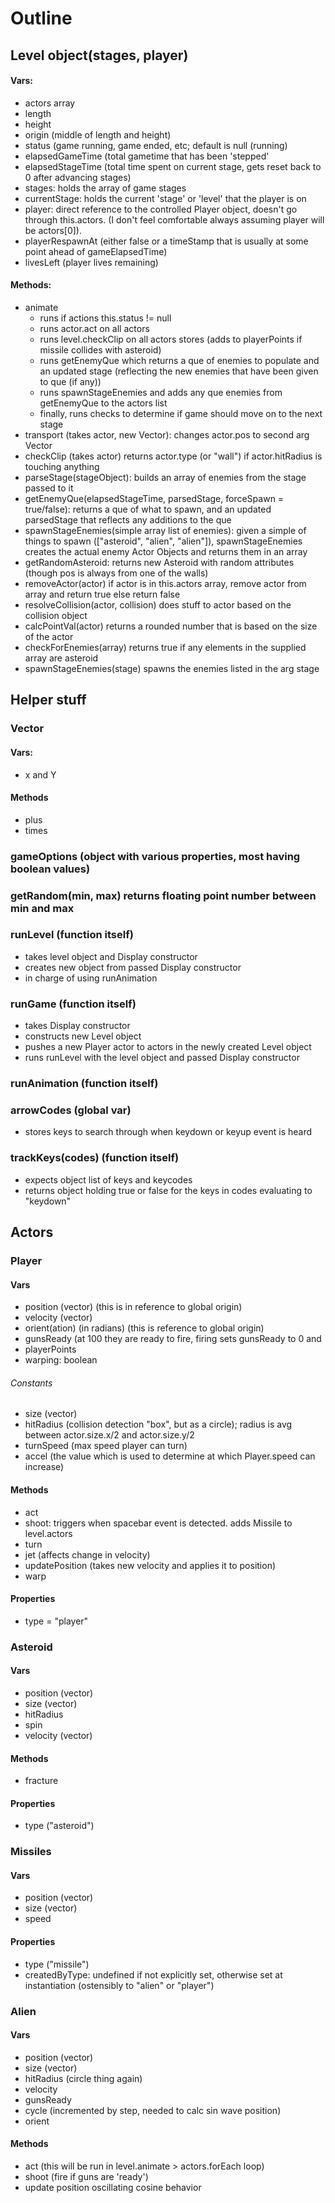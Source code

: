 # Outline
## Level object(stages, player)
#### Vars:
* actors array
* length
* height
* origin (middle of length and height)
* status (game running, game ended, etc; default is null (running)
* elapsedGameTime (total gametime that has been 'stepped'
* elapsedStageTime (total time spent on current stage, gets reset back to 0 after advancing stages)
* stages: holds the array of game stages
* currentStage: holds the current 'stage' or 'level' that the player is on
* player: direct reference to the controlled Player object, doesn't go through this.actors. (I don't feel comfortable always assuming player will be actors[0]). 
* playerRespawnAt (either false or a timeStamp that is usually at some point ahead of gameElapsedTime)
* livesLeft (player lives remaining)

#### Methods:
* animate  
  * runs if actions this.status != null
  * runs actor.act on all actors
  * runs level.checkClip on all actors stores (adds to playerPoints if missile collides with asteroid)
  * runs getEnemyQue which returns a que of enemies to populate and an updated stage (reflecting the new enemies that have been given to que (if any))
  * runs spawnStageEnemies and adds any que enemies from getEnemyQue to the actors list
  * finally, runs checks to determine if game should move on to the next stage
* transport (takes actor, new Vector): changes actor.pos to second arg Vector
* checkClip (takes actor) returns actor.type (or "wall") if actor.hitRadius is touching anything   
* parseStage(stageObject): builds an array of enemies from the stage passed to it
* getEnemyQue(elapsedStageTime, parsedStage, forceSpawn = true/false): returns a que of what to spawn, and an updated parsedStage that reflects any additions to the que
* spawnStageEnemies(simple array list of enemies): given a simple of things to spawn (["asteroid", "alien", "alien"]), spawnStageEnemies creates the actual enemy Actor Objects and returns them in an array
* getRandomAsteroid: returns new Asteroid with random attributes (though pos is always from one of the walls)
* removeActor(actor) if actor is in this.actors array, remove actor from array and return true else return false
* resolveCollision(actor, collision) does stuff to actor based on the collision object
* calcPointVal(actor) returns a rounded number that is based on the size of the actor
* checkForEnemies(array) returns true if any elements in the supplied array are asteroid
* spawnStageEnemies(stage) spawns the enemies listed in the arg stage

## Helper stuff
### Vector
#### Vars:
* x and Y
#### Methods
* plus
* times
### gameOptions (object with various properties, most having boolean values)
### getRandom(min, max) returns floating point number between min and max

### runLevel (function itself)
* takes level object and Display constructor
* creates new object from passed Display constructor
* in charge of using runAnimation

### runGame (function itself)
* takes Display constructor
* constructs new Level object 
* pushes a new Player actor to actors in the newly created Level object
* runs runLevel with the level object and passed Display constructor


### runAnimation (function itself)
### arrowCodes (global var)
* stores keys to search through when keydown or keyup event is heard
### trackKeys(codes) (function itself)
* expects object list of keys and keycodes
* returns object holding true or false for the keys in codes evaluating to "keydown"

## Actors

### Player
#### Vars
* position (vector) (this is in reference to global origin)
* velocity (vector) 
* orient(ation) (in radians) (this is reference to global origin)
* gunsReady (at 100 they are ready to fire, firing sets gunsReady to 0 and 
* playerPoints
* warping: boolean
###### Constants
* size (vector)
* hitRadius (collision detection "box", but as a circle); radius is avg between actor.size.x/2 and actor.size.y/2
* turnSpeed (max speed player can turn)
* accel (the value which is used to determine at which Player.speed can increase)
#### Methods
* act
* shoot: triggers when spacebar event is detected. adds Missile to level.actors
* turn
* jet (affects change in velocity)
* updatePosition (takes new velocity and applies it to position)
* warp
#### Properties
* type = "player"

### Asteroid
#### Vars
* position (vector)
* size (vector)
* hitRadius
* spin 
* velocity (vector)
#### Methods
* fracture
#### Properties
* type ("asteroid")

### Missiles
#### Vars
* position (vector)
* size (vector)
* speed
#### Properties
* type ("missile")
* createdByType: undefined if not explicitly set, otherwise set at instantiation (ostensibly to "alien" or "player")

### Alien
#### Vars
* position (vector)
* size (vector)
* hitRadius (circle thing again)
* velocity
* gunsReady
* cycle (incremented by step, needed to calc sin wave position)
* orient
#### Methods
* act (this will be run in level.animate > actors.forEach loop)
* shoot (fire if guns are 'ready')
* update position oscillating cosine behavior

